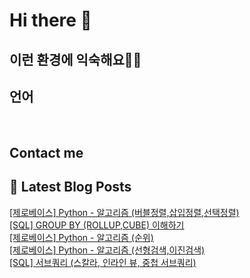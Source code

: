 # Hi there 👋

## 이런 환경에 익숙해요✍🏼

## 언어

<p>
  <img alt="" src= "https://img.shields.io/badge/JavaScript-F7DF1E?style=flat-square&logo=JavaScript&logoColor=white"/> 
  <img alt="" src= "https://img.shields.io/badge/TypeScript-black?logo=typescript&logoColor=blue"/>
</p>

## Contact me

## 📕 Latest Blog Posts

<a href=https://leejaehoon.tistory.com/entry/%EC%A0%9C%EB%A1%9C%EB%B2%A0%EC%9D%B4%EC%8A%A4-Python-%EC%95%8C%EA%B3%A0%EB%A6%AC%EC%A6%98-%EB%B2%84%EB%B8%94%EC%A0%95%EB%A0%AC%EC%82%BD%EC%9E%85%EC%A0%95%EB%A0%AC%EC%84%A0%ED%83%9D%EC%A0%95%EB%A0%AC>[제로베이스] Python - 알고리즘 (버블정렬,삽입정렬,선택정렬)</a></br><a href=https://leejaehoon.tistory.com/entry/SQL-GROUP-BY-ROLLUP-%EC%9D%B4%ED%95%B4%ED%95%98%EA%B8%B0>[SQL] GROUP BY (ROLLUP,CUBE) 이해하기</a></br><a href=https://leejaehoon.tistory.com/entry/%EC%A0%9C%EB%A1%9C%EB%B2%A0%EC%9D%B4%EC%8A%A4-Python-%EC%95%8C%EA%B3%A0%EB%A6%AC%EC%A6%98-%EC%88%9C%EC%9C%84>[제로베이스] Python - 알고리즘 (순위)</a></br><a href=https://leejaehoon.tistory.com/entry/%EC%A0%9C%EB%A1%9C%EB%B2%A0%EC%9D%B4%EC%8A%A4-Python-%EC%95%8C%EA%B3%A0%EB%A6%AC%EC%A6%98-%EC%84%A0%ED%98%95%EA%B2%80%EC%83%89%EC%9D%B4%EC%A7%84%EA%B2%80%EC%83%89>[제로베이스] Python - 알고리즘 (선형검색,이진검색)</a></br><a href=https://leejaehoon.tistory.com/entry/SQL-%EC%84%9C%EB%B8%8C%EC%BF%BC%EB%A6%AC-%EC%8A%A4%EC%B9%BC%EB%9D%BC-%EC%9D%B8%EB%9D%BC%EC%9D%B8-%EB%B7%B0-%EC%A4%91%EC%B2%A9-%EC%84%9C%EB%B8%8C%EC%BF%BC%EB%A6%AC>[SQL] 서브쿼리 (스칼라, 인라인 뷰, 중첩 서브쿼리)</a></br>